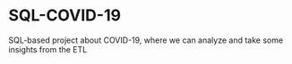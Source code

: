 # SQL-COVID-19
SQL-based project about COVID-19, where we can analyze and take some insights from the ETL
